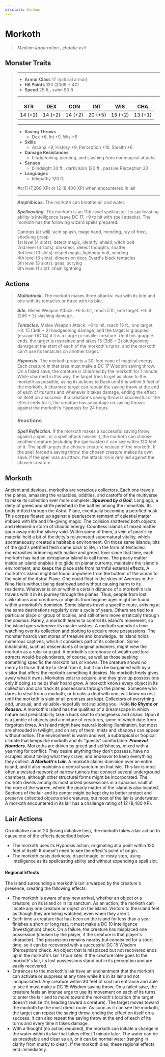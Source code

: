 ```yaml
---
cssclass: kanban
---
```


# Morkoth
>*Medium #aberration , chaotic evil*
## Monster Traits
>___
>- **Armor Class** 17 (natural armor)
>- **Hit Points** 130 (20d8 + 40)
>- **Speed** 25 ft., swim 50 ft.
>___
>|STR|DEX|CON|INT|WIS|CHA|
>|:---:|:---:|:---:|:---:|:---:|:---:|
>|14 (+2)|14 (+2)|14 (+2)|20 (+5)|15 (+2)|13 (+1)|
>___
>- **Saving Throws**
>	 - Dex +6, Int +9, Wis +6
>- **Skills**
>	 - Arcana +9, History +9, Perception +10, Stealth +6
>- **Damage Resistances**
>	 - bludgeoning, piercing, and slashing from nonmagical attacks
>- **Senses**
>	 - blindsight 30 ft., darkvision 120 ft., passive Perception 20
>- **Languages**
>	 - telepathy 120 ft.
>
> #cr11 (7,200 XP) or 12 (8,400 XP) when encountered in lair
>___
>***Amphibious.*** The morkoth can breathe air and water.  
>
>***Spellcasting.*** The morkoth is an 11th-level spellcaster. Its spellcasting ability is Intelligence (save DC 17, +9 to hit with spell attacks). The morkoth has the following wizard spells prepared:  
>
>Cantrips (at will): acid splash, mage hand, mending, ray of frost, shocking grasp  
>1st level (4 slots): detect magic, identify, shield, witch bolt  
>2nd level (3 slots): darkness, detect thoughts, shatter  
>3rd level (3 slots): dispel magic, lightning bolt, sending  
>4th level (3 slots): dimension door, Evard's black tentacles  
>5th level (3 slots): geas, scrying  
>6th level (1 slot): chain lightning  
>
## Actions
>***Multiattack.*** The morkoth makes three attacks: two with its bite and one with its tentacles or three with its bite.  
>
>***Bite.*** Melee Weapon Attack: +6 to hit, reach 5 ft., one target. Hit: 9 (2d6 + 2) slashing damage.  
>
>***Tentacles.*** Melee Weapon Attack: +6 to hit, reach 15 ft., one target. Hit: 15 (3d8 + 2) bludgeoning damage, and the target is grappled (escape DC 14) if it is a Large or smaller creature. Until this grapple ends. the target is restrained and takes 15 (3d8 + 2) bludgeoning damage at the start of each of the morkoth's turns. and the morkoth can't use its tentacles on another target.  
>
>***Hypnosis.*** The morkoth projects a 30-foot cone of magical energy. Each creature in that area must make a DC 17 Wisdom saving throw. On a failed save, the creature is charmed by the morkoth for 1 minute. While charmed in this way, the target tries to get as close to the morkoth as possible, using its actions to Dash until it is within 5 feet of the morkoth. A charmed target can repeat the saving throw at the end of each of its turns and whenever it takes damage, ending the effect on itself on a success. If a creature's saving throw is successful or the effect ends for it, the creature has advantage on saving throws against the morkoth's Hypnosis for 24 hours.  
>
>### Reactions
>***Spell Reflection.*** If the morkoth makes a successful saving throw against a spell, or a spell attack misses it, the morkoth can choose another creature (including the spellcaster) it can see within 120 feet of it. The spell targets the chosen creature instead of the morkoth. If the spell forced a saving throw, the chosen creature makes its own save. If the spell was an attack, the attack roll is rerolled against the chosen creature.
## Morkoth
Ancient and devious, morkoths are voracious collectors. Each one travels the planes, amassing the valuables, oddities, and castoffs of the multiverse to make its collection ever more complete.
***Spawned by a God.***  Long ago, a deity of greed and strife perished in the battles among the immortals. Its body drifted through the Astral Plane, eventually becoming a petrified husk. This corpse floated up against a pearlescent remnant of celestial matter imbued with life and life-giving magic. The collision shattered both objects and released a storm of chaotic energy. Countless islands of mixed matter spun away into the silvery void. Within some of them, a vein of pearl-like material held a bit of the deity's rejuvenated supernatural vitality, which spontaneously created a habitable environment. On those same islands, bits of the god's petrified flesh came back to life, in the form of tentacled monstrosities brimming with malice and greed. Ever since that time, each morkoth has had an extraplanar island to call home.
The pearly matter inside an island enables it to glide on planar currents, maintains the island's environment, and keeps the place safe from harmful external effects. A morkoth's island might be found anywhere from the bottom of the ocean to the void of the Astral Plane. One could float in the skies of Avernus in the Nine Hells without being destroyed and without causing harm to its residents. Whatever is on or within a certain distance of a morkoth's isle travels with it in its journey through the planes. Thus, people from lost civilizations and creatures or objects from bygone ages might be found within a morkoth's dominion.
Some islands travel a specific route, arriving at the same destinations regularly over a cycle of years. Others are tied to a particular place or group of locales, and still others move erratically through the cosmos. Rarely, a morkoth learns to control its island's movement, so the island goes wherever its master wishes.
A morkoth spends its time watching over its collection and plotting to acquire more possessions. The monster hoards vast stores of treasure and knowledge. Its island holds numerous captives, which it considers part of its collection. Some inhabitants, such as descendants of original prisoners, might view the morkoth as a ruler or a god. A morkoth's storehouse of wealth and lore attracts would-be plunderers, of course, as well as those seeking something specific the morkoth has or knows. The creature shows no mercy to those that try to steal from it, but it can be bargained with by a visitor that offers the morkoth something it desires.
No morkoth freely gives away what it owns. Morkoths exist to acquire, and they give up possessions only if doing so helps their hoard grow.
A morkoth knows every object in its collection and can track its possessions through the planes. Someone who dares to steal from a morkoth, or breaks a deal with one, will know no rest until the morkoth is slain or all promises are kept.
Collectors of everything odd, unusual, and valuable-hopefully not including you.
-Volo
***No Rhyme or Reason.***  A morkoth's island has the qualities of a dreamscape in which nature and predictability take a back seat to strangeness and chaos. Upon it is a jumble of objects and a mixture of creatures, some of which date from forgotten times. An island might have natural-looking illumination, but most are shrouded in twilight, and on any of them, mists and shadows can appear without notice. The environment is warm and wet, a subtropical or tropical climate that keeps the morkoth and its "guests" comfortable.
***Primeval Hoarders.***  Morkoths are driven by greed and selfishness, mixed with a yearning for conflict. They desire anything they don't possess, have no scruples about taking what they crave, and endeavor to keep everything they collect.
***A Morkoth's Lair.*** A morkoth claims dominion over an entire island, and it also maintains a central sanctum on that isle. This lair is most often a twisted network of narrow tunnels that connect several underground chambers, although other structural forms might be incorporated. The morkoth dwells among its most prized possessions in a spacious vault at the core of the warren, where the pearly matter of the island is also located. Sections of the lair and its center might be kept dry to better protect and preserve collected objects and creatures, but most of the lair is underwater.
A morkoth encountered in its lair has a challenge rating of 12 (8,400 XP).
## Lair Actions
On initiative count 20 (losing initiative ties), the morkoth takes a lair action to cause one of the effects described below:
- The morkoth uses its Hypnosis action, originating at a point within 120 feet of itself. It doesn't need to see the effect's point of origin.
- The morkoth casts darkness, dispel magic, or misty step, using Intelligence as its spellcasting ability and without expending a spell slot.
#### Regional Effects
The island surrounding a morkoth's lair is warped by the creature's presence, creating the following effects:
- The morkoth is aware of any new arrival, whether an object or a creature, on its island or in its sanctum. As an action, the morkoth can locate any one creature or object on the island. Visitors to the island feel as though they are being watched, even when they aren't.
- Each time a creature that has been on the island for less than a year finishes a short or long rest, it must make a DC 10 Intelligence (Investigation) check. On a failure, the creature has misplaced one possession (chosen by the player, if the creature is that player's character). The possession remains nearby but concealed for a short time, so it can be recovered with a successful DC 15 Wisdom (Perception) check. An object that is misplaced but not recovered ends up in the morkoth's lair 1 hour later. If the creature later goes to the morkoth's lair, its lost possessions stand out in its perception and are easily recovered.
- Entrances to the morkoth's lair have an enchantment that the morkoth can activate or suppress at any time while it's in its lair and not incapacitated. Any creature within 30 feet of such an entrance and able to see it must make a DC 15 Wisdom saving throw. On a failed save, the creature feels an intense urge to use its movement on each of its turns to enter the lair and to move toward the morkoth's location (the target doesn't realize it's heading toward a creature). The target moves toward the morkoth by the most direct route. As soon as it can see the morkoth, the target can repeat the saving throw, ending the effect on itself on a success. It can also repeat the saving throw at the end of each of its turns and every time it takes damage.
- With a thought (no action required), the morkoth can initiate a change in the water within its lair that takes effect 1 minute later. The water can be as breathable and clear as air, or it can be normal water (ranging in clarity from murky to clear).
If the morkoth dies, these regional effects end immediately.